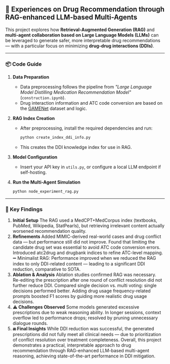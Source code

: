 ## 💊 Experiences on Drug Recommendation through RAG-enhanced LLM-based Multi-Agents

This project explores how **Retrieval-Augmented Generation (RAG)** and **multi-agent collaboration based on Large Language Models (LLMs)** can be leveraged to generate safer, more interpretable drug recommendations — with a particular focus on minimizing **drug-drug interactions (DDIs)**.

---

### 📦 Code Guide

1. **Data Preparation**
   - Data preprocessing follows the pipeline from *"Large Language Model Distilling Medication Recommendation Model"* (`construction.ipynb`).
   - Drug interaction information and ATC code conversion are based on the [GAMENet](https://github.com/sjy1203/GAMENet) dataset and logic.

2. **RAG Index Creation**
   - After preprocessing, install the required dependencies and run:
     ```bash
     python create_index_ddi_info.py
     ```
   - This creates the DDI knowledge index for use in RAG.

3. **Model Configuration**
   - Insert your API key in `utils.py`, or configure a local LLM endpoint if self-hosting.

4. **Run the Multi-Agent Simulation**
   ```bash
   python node_experiment_rag.py

---

### 🧠 Key Findings 
1. **Initial Setup**
    The RAG used a MedCPT+MedCorpus index (textbooks, PubMed, Wikipedia, StatPearls), but retrieving irrelevant content actually worsened recommendation quality.
2. **Refinements**
    Added MIMIC-derived real-world cases and drug conflict data — but performance still did not improve.
    Found that limiting the candidate drug set was essential to avoid ATC code conversion errors.
    Introduced atc2drug and drugbank indices to refine ATC-level mapping.
    ➖ Minimalist RAG:
    Performance improved when we reduced the RAG index to only DDI-related content — leading to a significant DDI reduction, comparative to SOTA.
3. **Ablation & Analysis**
    Ablation studies confirmed RAG was necessary.
    Re-editing the prescription after one round of conflict resolution did not further reduce DDI.
    Compared single decision vs. multi voting: single decisions performed better.
    Adding drug usage frequency-related prompts boosted F1 scores by guiding more realistic drug usage decisions.
4. **⚠️ Challenges Observed**
    Some models generated excessive prescriptions due to weak reasoning ability.
    In longer sessions, context overflow led to performance drops; resolved by pruning unnecessary dialogue rounds.
5. **🔚 Final Insights**
    While DDI reduction was successful, the generated prescriptions did not fully meet all clinical needs — due to prioritization of conflict resolution over treatment completeness.
    Overall, this project demonstrates a practical, interpretable approach to drug recommendation through RAG-enhanced LLM-based multi-agent reasoning, achieving state-of-the-art performance in DDI mitigation.